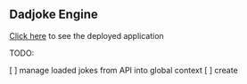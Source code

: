 ## Dadjoke Engine

[Click here]() to see the deployed application

TODO:

[ ] manage loaded jokes from API into global context
[ ] create
